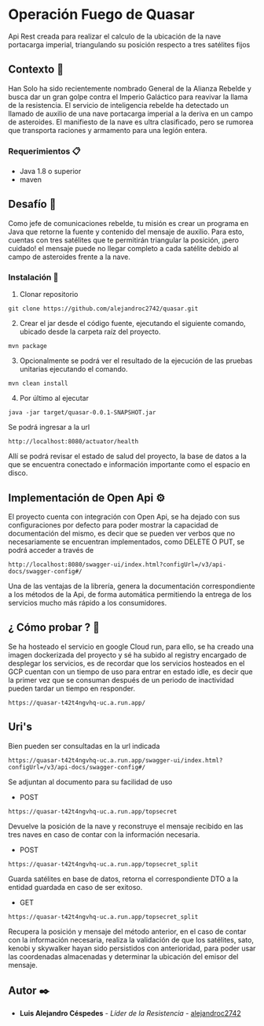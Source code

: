 # Operación Fuego de Quasar


Api Rest creada para realizar el calculo de la ubicación de la nave portacarga imperial, triangulando su posición respecto a tres satélites fijos 


## Contexto 🚀


Han Solo ha sido recientemente nombrado General de la Alianza Rebelde y busca dar un gran golpe contra el Imperio Galáctico para reavivar la llama de la resistencia.
El servicio de inteligencia rebelde ha detectado un llamado de auxilio de una nave portacarga imperial a la deriva en un campo de asteroides. El manifiesto de la nave es ultra clasificado, pero se rumorea que transporta raciones y armamento para una legión entera.


### Requerimientos 📋


 * Java 1.8 o superior
 * maven


## Desafío 📢


Como jefe de comunicaciones rebelde, tu misión es crear un programa en Java que retorne la fuente y contenido del mensaje de auxilio. Para esto, cuentas con tres satélites que te permitirán triangular la posición, ¡pero cuidado! el mensaje puede no llegar completo a cada satélite debido al campo de asteroides frente a la nave.


### Instalación 🔧


1. Clonar repositorio
```
git clone https://github.com/alejandroc2742/quasar.git
```


2. Crear el jar desde el código fuente, ejecutando el siguiente comando, ubicado desde la carpeta raíz del proyecto.


```
mvn package
```
3. Opcionalmente se podrá ver el resultado de la ejecución de las pruebas unitarias ejecutando el comando.
```
mvn clean install
```
4. Por último al ejecutar
```
java -jar target/quasar-0.0.1-SNAPSHOT.jar
```
Se podrá ingresar a la url 
```
http://localhost:8080/actuator/health
```
Allí se podrá revisar el estado de salud del proyecto, la base de datos a la que se encuentra conectado e información importante como el espacio en disco.




## Implementación de Open Api ⚙️


El proyecto cuenta con integración con Open Api, se ha dejado con sus configuraciones por defecto para poder mostrar la capacidad de documentación del mismo, es decir que se pueden ver verbos que no necesariamente se encuentran implementados, como DELETE O PUT, se podrá acceder a través de 


```
http://localhost:8080/swagger-ui/index.html?configUrl=/v3/api-docs/swagger-config#/
```
Una de las ventajas de la librería, genera la documentación correspondiente a los métodos de la Api, de forma automática permitiendo la entrega de los servicios mucho más rápido a los consumidores.




## ¿ Cómo probar ?  🔩


Se ha hosteado el servicio en google Cloud run, para ello, se ha creado una imagen dockerizada del proyecto y sé ha subido al registry encargado de desplegar los servicios, es de recordar que los servicios hosteados en el GCP cuentan con un tiempo de uso para entrar en estado idle, es decir que la primer vez que se consuman después de un periodo de inactividad pueden tardar un tiempo en responder.


```
https://quasar-t42t4ngvhq-uc.a.run.app/
```


## Uri's


Bien pueden ser consultadas en la url indicada 


```
https://quasar-t42t4ngvhq-uc.a.run.app/swagger-ui/index.html?configUrl=/v3/api-docs/swagger-config#/
```


Se adjuntan al documento para su facilidad de uso


* POST 
```
https://quasar-t42t4ngvhq-uc.a.run.app/topsecret
```
Devuelve la posición de la nave y reconstruye el mensaje recibido en las tres naves en caso de contar con la información necesaria.


* POST 
```
https://quasar-t42t4ngvhq-uc.a.run.app/topsecret_split
```
Guarda satélites en base de datos, retorna el correspondiente DTO a la entidad guardada en caso de ser exitoso.


* GET 
```
https://quasar-t42t4ngvhq-uc.a.run.app/topsecret_split
```
Recupera la posición y mensaje del método anterior, en el caso de contar con la información necesaria, realiza la validación de que los satélites, sato, kenobi y skywalker hayan sido persistidos con anterioridad, para poder usar las coordenadas almacenadas y determinar la ubicación del emisor del mensaje.





## Autor ✒️


* **Luis Alejandro Céspedes** - *Líder de la Resistencia* - [alejandroc2742](https://github.com/alejandroc2742/)

